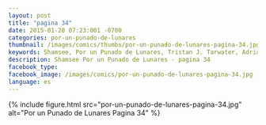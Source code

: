 ```yaml
---
layout: post
title: "pagina 34"
date: 2015-01-28 07:23:001 -0700
categories: por-un-punado-de-lunares
thumbnail: /images/comics/thumbs/por-un-punado-de-lunares-pagina-34.jpg
keywords: Shamsee, Por un Punado de Lunares, Tristan J. Tarwater, Adrian Ricker
description: Shamsee Por un Punado de Lunares - pagina 34
facebook_type: 
facebook_image: /images/comics/por-un-punado-de-lunares-pagina-34.jpg
language: es
---
```

{% include figure.html src="por-un-punado-de-lunares-pagina-34.jpg" alt="Por un Punado de Lunares Pagina 34" %}